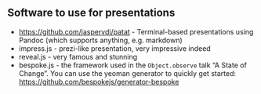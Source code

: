 ## Software to use for presentations

- https://github.com/jaspervdj/patat -  Terminal-based presentations using Pandoc (which supports anything, e.g. markdown)
- impress.js - prezi-like presentation, very impressive indeed
- reveal.js - very famous and stunning
- bespoke.js - the framework used in the `Object.observe` talk “A State of Change”. You can use the yeoman generator to quickly get started: https://github.com/bespokejs/generator-bespoke
